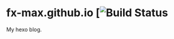 # fx-max.github.io [![Build Status](https://api.travis-ci.org/FX-Max/fx-max.github.io.svg?branch=develop)
My hexo blog.
